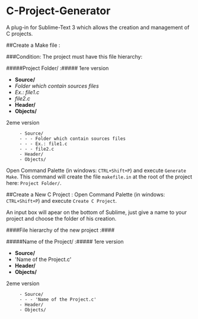 C-Project-Generator
===================

A plug-in for Sublime-Text 3 which allows the creation and management of C projects.

##Create a Make file :

###Condition:
The project must have this file hierarchy:

#####Project Folder/ :#####
1ere version
*  __Source/__ 
 *  _Folder which contain sources files_
 * _Ex.: file1.c_
 * _file2.c_
*  __Header/__
*  __Objects/__



2eme version


         - Source/
         - - - Folder which contain sources files
         - - - Ex.: file1.c
         - - - file2.c
         - Header/
         - Objects/



Open  Command Palette (in windows: `CTRL+Shift+P`) and  execute `Generate Make`.
This command will create the file `makefile.in` at the root of the project here: `Project Folder/`.

##Create a New C Project :
Open  Command Palette (in windows: `CTRL+Shift+P`) and  execute `Create C Project`.

An input box will apear on the bottom of Sublime, just give a name to your project and choose the folder of his creation.

####File hierarchy of the new project :####

#####Name of the Project/ :#####
1ere version
*  __Source/__ 
 *  'Name of the Project.c'
*  __Header/__
*  __Objects/__



2eme version


         - Source/
         - - - 'Name of the Project.c'
         - Header/
         - Objects/

